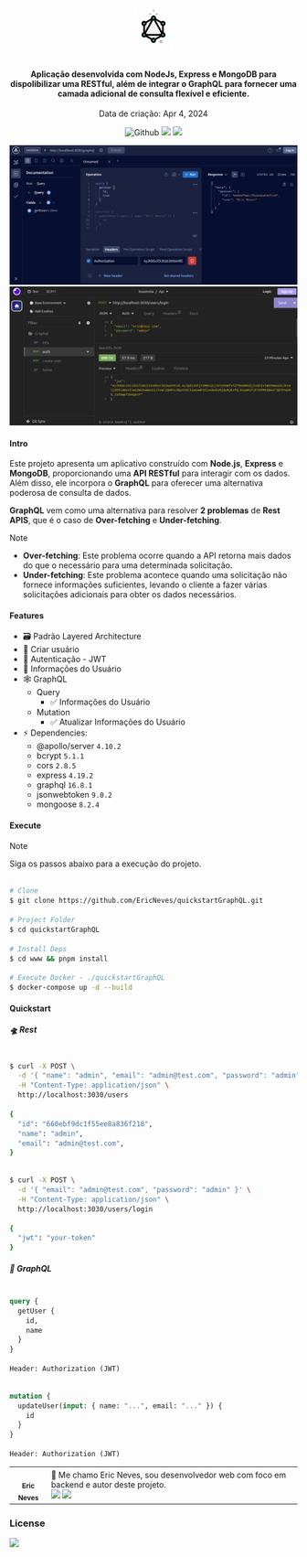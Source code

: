<h4 align="center">
  <br />
  
  <img src=".assets/icon.png">

  <br />
  <br />

Aplicação desenvolvida com NodeJs, Express e MongoDB para dispolibilizar uma RESTful, além de integrar o GraphQL para fornecer uma camada adicional de consulta flexível e eficiente.

</h4>

<p align="center">Data de criação: Apr 4, 2024</p>

<p align="center">
  <img src="https://img.shields.io/github/last-commit/EricNeves/quickstartGraphQL?style=flat-square&logo=github&color=%235755FE" alt="Github">
  <img src="https://img.shields.io/github/languages/top/EricNeves/quickstartGraphQL?style=flat-square&logo=javascript">
  <img src="https://img.shields.io/github/license/ericneves/quickstartGraphQL?style=flat-square&logo=github&labelColor=%2331363F&color=%23FF204E">
</p>

<img src=".assets/graphql.png"><img src=".assets/rest.png">

#### Intro

Este projeto apresenta um aplicativo construído com **Node.js**, **Express** e **MongoDB**, proporcionando uma **API RESTful** para interagir com os dados. Além disso, ele incorpora o **GraphQL** para oferecer uma alternativa poderosa de consulta de dados.

**GraphQL** vem como uma alternativa para resolver **2 problemas** de **Rest APIS**, que é o caso de **Over-fetching** e **Under-fetching**.

> [!NOTE]
>
> - **Over-fetching**: Este problema ocorre quando a API retorna mais dados do que o necessário para uma determinada solicitação.
> - **Under-fetching**: Este problema acontece quando uma solicitação não fornece informações suficientes, levando o cliente a fazer várias solicitações adicionais para obter os dados necessários.

#### Features

- 🗃️ Padrão Layered Architecture
- 🐙 Criar usuário
- 🔑 Autenticação - JWT
- 👾 Informações do Usuário
- 🕸️ GraphQL
  - Query
    - ✅ Informações do Usuário
  - Mutation
    - ✅ Atualizar Informações do Usuário
- ⚡ Dependencies:
  - @apollo/server `4.10.2`
  - bcrypt `5.1.1`
  - cors `2.8.5`
  - express `4.19.2`
  - graphql `16.8.1`
  - jsonwebtoken `9.0.2`
  - mongoose `8.2.4`

#### Execute

> [!NOTE]
> Siga os passos abaixo para a execução do projeto.

```sh

# Clone
$ git clone https://github.com/EricNeves/quickstartGraphQL.git

# Project Folder
$ cd quickstartGraphQL

# Install Deps
$ cd www && pnpm install

# Execute Docker - ./quickstartGraphQL
$ docker-compose up -d --build

```

#### Quickstart

##### 🛸 Rest

```sh

$ curl -X POST \
  -d '{ "name": "admin", "email": "admin@test.com", "password": "admin" }' \
  -H "Content-Type: application/json" \
  http://localhost:3030/users

{
  "id": "660ebf9dc1f55ee8a836f218",
  "name": "admin",
  "email": "admin@test.com",
}

```

```sh

$ curl -X POST \
  -d '{ "email": "admin@test.com", "password": "admin" }' \
  -H "Content-Type: application/json" \
  http://localhost:3030/users/login

{
  "jwt": "your-token"
}

```

##### 📡 GraphQL

```graphql

query {
  getUser {
    id,
    name
  }
}

Header: Authorization (JWT) 

```

```graphql

mutation {
  updateUser(input: { name: "...", email: "..." }) {
    id
  }
}

Header: Authorization (JWT) 

```
<table>
  <tr>
    <td align="center"><a href="https://www.instagram.com/ericneves_dev/"><img src="https://avatars.githubusercontent.com/u/32256029" width="100px;" alt=""/><br /><sub><b>Eric Neves</b></sub></a></td>
    <td>👋 Me chamo Eric Neves, sou desenvolvedor web com foco em backend e autor deste projeto. <br /> <a href="https://www.instagram.com/ericneves_dev/"><img src="https://img.shields.io/badge/Instagram-E4405F?style=for-the-badge&logo=instagram&logoColor=white"></a> <a href="https://linkedin.com/in/ericnevesrr"> <img src="https://img.shields.io/badge/LinkedIn-0077B5?style=for-the-badge&logo=linkedin&logoColor=white"></a></td>
  </tr>
</table>

### License 

<img src="https://img.shields.io/github/license/ericneves/quickstartGraphQL?style=flat-square&logo=github&labelColor=%2331363F&color=%23FF204E">